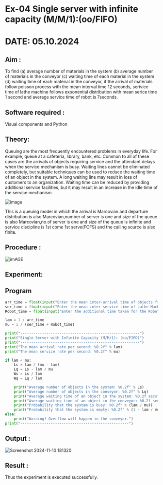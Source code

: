 # Ex-04 Single server with infinite capacity (M/M/1):(oo/FIFO)
# DATE: 05.10.2024
## Aim :
To find (a) average number of materials in the system (b) average number of materials in the conveyor (c) waiting time of each material in the system (d) waiting time of each material in the conveyor, if the arrival  of materials follow poisson process with the mean interval time 12 seconds, serivice time of lathe machine follows exponential distribution with mean serice time 1 second and average service time of robot is 7seconds.

## Software required :
Visual components and Python

## Theory:
Queuing are the most frequently encountered problems in everyday life. For example, queue at a cafeteria, library, bank, etc. Common to all of these cases are the arrivals of objects requiring service and the attendant delays when the service mechanism is busy. Waiting lines cannot be eliminated completely, but suitable techniques can be used to reduce the waiting time of an object in the system. A long waiting line may result in loss of customers to an organization. Waiting time can be reduced by providing additional service facilities, but it may result in an increase in the idle time of the service mechanism.

![image](1.png)

This is a queuing model in which the arrival is Marcovian and departure distribution is also Marcovian,number of server is one and size of the queue is also Marcovian,no.of server is one and size of the queue is infinite and service discipline is 1st come 1st serve(FCFS) and the calling source is also finite.

## Procedure :

![imAGE](2.png)



## Experiment:


 
## Program
```py
arr_time = float(input("Enter the mean inter-arrival time of objects from Feeder (in secs): "))
ser_time = float(input("Enter the mean inter-service time of Lathe Machine (in secs): "))
Robot_time = float(input("Enter the additional time taken for the Robot (in secs): "))

lam = 1 / arr_time
mu = 1 / (ser_time + Robot_time)

print("-------------------------------------------------------")
print("Single Server with Infinite Capacity (M/M/1): (oo/FIFO)")
print("-------------------------------------------------------")
print("The mean arrival rate per second: %0.2f" % lam)
print("The mean service rate per second: %0.2f" % mu)

if lam < mu:
    Ls = lam / (mu - lam)
    Lq = Ls - lam / mu
    Ws = Ls / lam
    Wq = Lq / lam

    print("Average number of objects in the system: %0.2f" % Ls)
    print("Average number of objects in the conveyor: %0.2f" % Lq)
    print("Average waiting time of an object in the system: %0.2f secs" % Ws)
    print("Average waiting time of an object in the conveyor: %0.2f secs" % Wq)
    print("Probability that the system is busy: %0.2f" % (lam / mu))
    print("Probability that the system is empty: %0.2f" % (1 - lam / mu))
else:
    print("Warning! Overflow will happen in the conveyor.")
print("--------------------------------------------------")

```

## Output :
![Screenshot 2024-11-10 181320](https://github.com/user-attachments/assets/50835bbc-7595-4a73-8e6d-c98ffdd6ccee)



## Result :
Thus the experiment is executed successfully.
